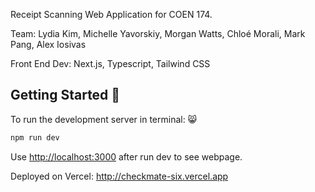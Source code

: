 Receipt Scanning Web Application for COEN 174.

Team: Lydia Kim, Michelle Yavorskiy, Morgan Watts, Chloé Morali, Mark Pang, Alex Iosivas

Front End Dev: Next.js, Typescript, Tailwind CSS 


## Getting Started 🎊

To run the development server in terminal: 😸

```bash
npm run dev
```

Use [http://localhost:3000](http://localhost:3000) after run dev to see webpage.

Deployed on Vercel: http://checkmate-six.vercel.app
